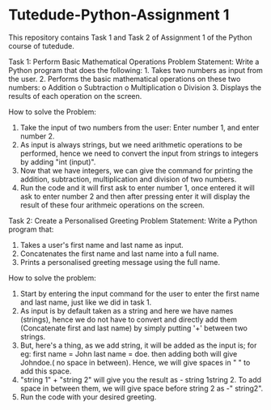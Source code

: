 # Tutedude-Python-Assignment 1
  This repository contains Task 1 and Task 2 of Assignment 1 of the Python course of tutedude.

Task 1: Perform Basic Mathematical Operations
  Problem Statement: Write a Python program that does the following:
    1.  Takes two numbers as input from the user.
    2.  Performs the basic mathematical operations on these two numbers:
      o	Addition
      o	Subtraction
      o	Multiplication
      o	Division
  3.  Displays the results of each operation on the screen.

How to solve the Problem:
  1. Take the input of two numbers from the user: Enter number 1, and enter number 2.
  2. As input is always strings, but we need arithmetic operations to be performed, hence we need to convert the input from strings to integers by adding "int (input)".
  3. Now that we have integers, we can give the command for printing the addition, subtraction, multiplication and division of two numbers.
  4. Run the code and it will first ask to enter number 1, once entered it will ask to enter number 2 and then after pressing enter it will display the result of these four arithmeic operations on the screen.

Task 2:  Create a Personalised Greeting
  Problem Statement: Write a Python program that:
  1.  Takes a user's first name and last name as input.
  2.  Concatenates the first name and last name into a full name.
  3.  Prints a personalised greeting message using the full name.

How to solve the problem:
  1. Start by entering the input command for the user to enter the first name and last name, just like we did in task 1.
  2. As input is by default taken as a string and here we have names (strings), hence we do not have to convert and directly add them (Concatenate first and last name) by simply putting '+' between two strings.
  3. But, here's a thing, as we add string, it will be added as the input is; for eg: first name = John last name = doe. then adding both will give Johndoe.( no space in between). Hence, we will give spaces in " " to add this space.
  4. "string 1" + "string 2" will give you the result as - string 1string 2. To add space in between them, we will give space before string 2 as -" string2".
  5. Run the code with your desired greeting.
